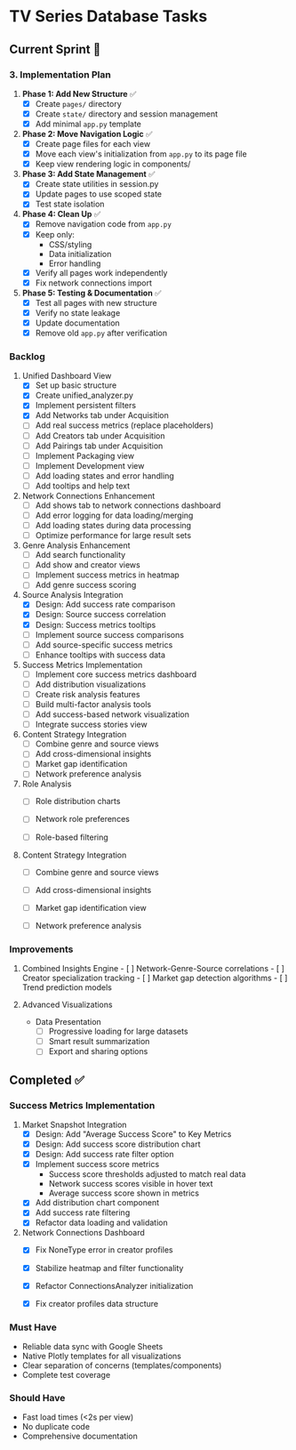 # TV Series Database Tasks

## Current Sprint 🔄

### 3. Implementation Plan

1. **Phase 1: Add New Structure** ✅
   - [x] Create `pages/` directory
   - [x] Create `state/` directory and session management
   - [x] Add minimal `app.py` template

2. **Phase 2: Move Navigation Logic** ✅
   - [x] Create page files for each view
   - [x] Move each view's initialization from `app.py` to its page file
   - [x] Keep view rendering logic in components/

3. **Phase 3: Add State Management** ✅
   - [x] Create state utilities in session.py
   - [x] Update pages to use scoped state
   - [x] Test state isolation

4. **Phase 4: Clean Up** ✅
   - [x] Remove navigation code from `app.py`
   - [x] Keep only:
     - CSS/styling
     - Data initialization
     - Error handling
   - [x] Verify all pages work independently
   - [x] Fix network connections import

5. **Phase 5: Testing & Documentation** ✅
   - [x] Test all pages with new structure
   - [x] Verify no state leakage
   - [x] Update documentation
   - [x] Remove old `app.py` after verification

### Backlog

1. Unified Dashboard View
   - [x] Set up basic structure
   - [x] Create unified_analyzer.py
   - [x] Implement persistent filters
   - [x] Add Networks tab under Acquisition
   - [ ] Add real success metrics (replace placeholders)
   - [ ] Add Creators tab under Acquisition
   - [ ] Add Pairings tab under Acquisition
   - [ ] Implement Packaging view
   - [ ] Implement Development view
   - [ ] Add loading states and error handling
   - [ ] Add tooltips and help text

2. Network Connections Enhancement
   - [ ] Add shows tab to network connections dashboard
   - [ ] Add error logging for data loading/merging
   - [ ] Add loading states during data processing
   - [ ] Optimize performance for large result sets

3. Genre Analysis Enhancement
   - [ ] Add search functionality
   - [ ] Add show and creator views
   - [ ] Implement success metrics in heatmap
   - [ ] Add genre success scoring

4. Source Analysis Integration
   - [x] Design: Add success rate comparison
   - [x] Design: Source success correlation
   - [x] Design: Success metrics tooltips
   - [ ] Implement source success comparisons
   - [ ] Add source-specific success metrics
   - [ ] Enhance tooltips with success data

5. Success Metrics Implementation
   - [ ] Implement core success metrics dashboard
   - [ ] Add distribution visualizations
   - [ ] Create risk analysis features
   - [ ] Build multi-factor analysis tools
   - [ ] Add success-based network visualization
   - [ ] Integrate success stories view

1. Content Strategy Integration
   - [ ] Combine genre and source views
   - [ ] Add cross-dimensional insights
   - [ ] Market gap identification
   - [ ] Network preference analysis

2. Role Analysis
   - [ ] Role distribution charts
   - [ ] Network role preferences
   - [ ] Role-based filtering


2. Content Strategy Integration
   - [ ] Combine genre and source views
   - [ ] Add cross-dimensional insights
   - [ ] Market gap identification view
   - [ ] Network preference analysis


### Improvements

   1. Combined Insights Engine
     - [ ] Network-Genre-Source correlations
     - [ ] Creator specialization tracking
     - [ ] Market gap detection algorithms
     - [ ] Trend prediction models

2. Advanced Visualizations

   - Data Presentation
     - [ ] Progressive loading for large datasets
     - [ ] Smart result summarization
     - [ ] Export and sharing options

## Completed ✅

### Success Metrics Implementation
1. Market Snapshot Integration
   - [x] Design: Add "Average Success Score" to Key Metrics
   - [x] Design: Add success score distribution chart
   - [x] Design: Add success rate filter option
   - [x] Implement success score metrics
     - Success score thresholds adjusted to match real data
     - Network success scores visible in hover text
     - Average success score shown in metrics
   - [x] Add distribution chart component
   - [x] Add success rate filtering
   - [x] Refactor data loading and validation

2. Network Connections Dashboard
   - [x] Fix NoneType error in creator profiles
   - [x] Stabilize heatmap and filter functionality
   - [x] Refactor ConnectionsAnalyzer initialization
   - [x] Fix creator profiles data structure


### Must Have 
- Reliable data sync with Google Sheets
- Native Plotly templates for all visualizations
- Clear separation of concerns (templates/components)
- Complete test coverage

### Should Have 
- Fast load times (<2s per view)
- No duplicate code
- Comprehensive documentation


